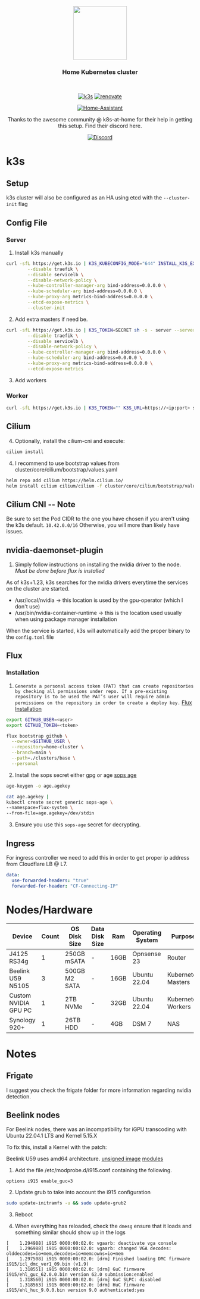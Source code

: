 <div align="center">

<img src="https://camo.githubusercontent.com/5b298bf6b0596795602bd771c5bddbb963e83e0f/68747470733a2f2f692e696d6775722e636f6d2f7031527a586a512e706e67" align="center" width="144px" height="144px"/>

### Home Kubernetes cluster

</div>

<br/>

<div align="center">

[![k3s](https://img.shields.io/badge/k3s-v1.26-brightgreen?style=for-the-badge&logo=kubernetes&logoColor=white)](https://k3s.io/)
[![renovate](https://img.shields.io/badge/renovate-enabled-brightgreen?style=for-the-badge&logo=renovatebot&logoColor=white)](https://github.com/renovatebot/renovate)
  
</div>

<div align="center">

[![Home-Assistant](https://img.shields.io/uptimerobot/status/m789483406-6089c85ad33bdfdc889ae5a7?logo=homeassistant&logoColor=white&label=my%20home%20assistant)](https://www.home-assistant.io/)

Thanks to the awesome community @ k8s-at-home for their help in getting this setup.
Find their discord here.
  
[![Discord](https://img.shields.io/discord/673534664354430999?color=7289da&label=DISCORD&style=for-the-badge)](https://discord.gg/sTMX7Vh)

</div>

# k3s

## Setup

k3s cluster will also be configured as an HA using etcd with the `--cluster-init` flag

## Config File

### Server

1. Install k3s manually
```bash
curl -sfL https://get.k3s.io | K3S_KUBECONFIG_MODE="644" INSTALL_K3S_EXEC="server" sh -s - --flannel-backend none \
        --disable traefik \
        --disable servicelb \
        --disable-network-policy \
        --kube-controller-manager-arg bind-address=0.0.0.0 \
        --kube-scheduler-arg bind-address=0.0.0.0 \
        --kube-proxy-arg metrics-bind-address=0.0.0.0 \
        --etcd-expose-metrics \
        --cluster-init
```
2. Add extra masters if need be.

```bash
curl -sfL https://get.k3s.io | K3S_TOKEN=SECRET sh -s - server --server https://<hostname or ip>:6443 --flannel-backend none \
        --disable traefik \
        --disable servicelb \
        --disable-network-policy \
        --kube-controller-manager-arg bind-address=0.0.0.0 \
        --kube-scheduler-arg bind-address=0.0.0.0 \
        --kube-proxy-arg metrics-bind-address=0.0.0.0 \
        --etcd-expose-metrics
```

3. Add workers

### Worker

```bash
curl -sfL https://get.k3s.io | K3S_TOKEN="" K3S_URL=https://<ip:port> sh -
```

## Cilium

4. Optionally, install the cilium-cni and execute:

```bash
cilium install
```

4. I recommend to use bootstrap values from cluster/core/cilium/bootstrap/values.yaml

```bash
helm repo add cilium https://helm.cilium.io/
helm install cilium cilium/cilium -f cluster/core/cilium/bootstrap/values.yaml --namespace kube-system
```

## Cilium CNI -- Note
Be sure to set the Pod CIDR to the one you have chosen if you aren't using the k3s default. `10.42.0.0/16`
Otherwise, you will more than likely have issues.

## nvidia-daemonset-plugin

1. Simply follow instructions on installing the nvidia driver to the node. *Must be done before flux is installed*

As of k3s+1.23, k3s searches for the nvidia drivers everytime the services on the cluster are started.

- /usr/local/nvidia -> this location is used by the gpu-operator (which I don't use)
- /usr/bin/nvidia-container-runtime -> this is the location used usually when using package manager installation

When the service is started, k3s will automatically add the proper binary to the `config.toml` file


## Flux

### Installation
1. `Generate a personal access token (PAT) that can create repositories by checking all permissions under repo. If a pre-existing repository is to be used the PAT’s user will require admin permissions on the repository in order to create a deploy key.` [Flux Installation](https://fluxcd.io/docs/installation)

```bash
export GITHUB_USER=<user>
export GITHUB_TOKEN=<token>

flux bootstrap github \
  --owner=$GITHUB_USER \
  --repository=home-cluster \
  --branch=main \
  --path=./clusters/base \
  --personal
```

2. Install the sops secret either gpg or age [sops age](https://fluxcd.io/docs/guides/mozilla-sops/#encrypting-secrets-using-age)

```bash
age-keygen -o age.agekey

cat age.agekey |
kubectl create secret generic sops-age \
--namespace=flux-system \
--from-file=age.agekey=/dev/stdin
```

3. Ensure you use this `sops-age` secret for decrypting.

## Ingress

For ingress controller we need to add this in order to get proper ip address from Cloudflare LB @ L7.

```yml
data:
  use-forwarded-headers: "true"
  forwarded-for-header: "CF-Connecting-IP"
```

# Nodes/Hardware

| Device                    | Count | OS Disk Size | Data Disk Size              | Ram  | Operating System | Purpose             |
|---------------------------|-------|--------------|-----------------------------|------|------------------|---------------------|
| J4125 RS34g               | 1     | 250GB mSATA  | -                           | 16GB | Opnsense 23      | Router              |
| Beelink U59 N5105         | 3     | 500GB M2 SATA| -                           | 16GB | Ubuntu 22.04     | Kubernetes Masters  |
| Custom NVIDIA GPU PC      | 1     | 2TB   NVMe   | -                           | 32GB | Ubuntu 22.04     | Kubernetes Workers  |
| Synology 920+             | 1     | 26TB  HDD    | -                           | 4GB  | DSM 7            | NAS                 |

# Notes

## Frigate

I suggest you check the frigate folder for more information regarding nvidia detection.

## Beelink nodes

For Beelink nodes, there was an incompatibility for iGPU transcoding with Ubuntu 22.04.1 LTS and Kernel 5.15.X

To fix this, install a Kernel with the patch:

Beelink U59 uses amd64 architecture.
[unsigned image](https://kernel.ubuntu.com/~kernel-ppa/mainline/v5.16/amd64/linux-image-unsigned-5.16.0-051600-generic_5.16.0-051600.202201092355_amd64.deb)
[modules](https://kernel.ubuntu.com/~kernel-ppa/mainline/v5.16/amd64/linux-modules-5.16.0-051600-generic_5.16.0-051600.202201092355_amd64.deb)

1. Add the file /etc/modprobe.d/i915.conf containing the following.

```text
options i915 enable_guc=3
```

2. Update grub to take into account the i915 configuration
```bash
sudo update-initramfs -u && sudo update-grub2
```

3. Reboot

4. When everything has reloaded, check the `dmesg` ensure that it loads and something similar should show up in the logs
```text
[    1.294988] i915 0000:00:02.0: vgaarb: deactivate vga console
[    1.296988] i915 0000:00:02.0: vgaarb: changed VGA decodes: olddecodes=io+mem,decodes=io+mem:owns=io+mem
[    1.297508] i915 0000:00:02.0: [drm] Finished loading DMC firmware i915/icl_dmc_ver1_09.bin (v1.9)
[    1.318551] i915 0000:00:02.0: [drm] GuC firmware i915/ehl_guc_62.0.0.bin version 62.0 submission:enabled
[    1.318560] i915 0000:00:02.0: [drm] GuC SLPC: disabled
[    1.318563] i915 0000:00:02.0: [drm] HuC firmware i915/ehl_huc_9.0.0.bin version 9.0 authenticated:yes
```
